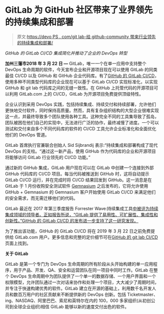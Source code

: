 # GitLab 为 GitHub 社区带来了业界领先的持续集成和部署

> 原文:[https://devo PS . com/git lab-给 github-community 带来行业领先的持续集成和部署/](https://devops.com/gitlab-brings-industry-leading-continuous-integration-and-deployment-to-github-community/)

*GitHub 的 GitLab CI/CD 集成简化并推动了企业的 DevOps 转型*

**加州三藩市2018 年 3 月 22 日 —** GitLab，唯一一个在单一应用中支持整个 DevOps 生命周期的软件，今天宣布企业和开源项目现在可以使用 GitLab 的同类最佳 CI/CD 以及 GitHub 和 GitHub 企业代码库。有了[GitHub 的 GitLab CI/CD](https://about.gitlab.com/github)，使用多种不同类型代码库的企业现在可以基于 GitLab CI/CD 实现标准化，以实现 GitHub 和 git lab 代码库之间的无缝一致性。在 GitHub 上托管代码的开源项目可以利用 GitLab.com 上的 CI/CD，GitLab 为开源项目免费提供顶级特性。

企业认识到采用 DevOps 实践，包括持续集成、持续交付和持续部署，允许他们更快地交付软件，同时保持高质量。然而，具有复杂组织结构的大型企业很难实现这一点，并最终导致多个团队使用各种工具。这种完全不同的工具集导致了孤岛，团队被困在他们自己的实现中，无法进行广泛的协作，最终减慢了进度。一个可以测试和交付来自多个不同代码库的软件的 CI/CD 工具允许企业标准化和全面优化他们的 DevOps 管道。

GitLab 首席执行官兼联合创始人 Sid Sijbrandij 表示:“持续集成和部署构成了现代 DevOps 的支柱。“通过这一新产品，使用 GitHub 作为代码库的企业和开源项目将能够访问 GitLab 行业领先的 CI/CD 功能。”

通过新的 GitHub 集成，GitLab 用户现在可以在 GitLab 中创建一个连接到外部 GitHub 代码库的 CI/CD 项目。每当代码被推送到 GitHub 时，这将自动提示 GitLab CI/CD 运行，并在完成时将 CI/CD 结果回发到 GitHub。这一消息是在 GitLab 于 1 月份收购安全测试软件 [Gemnasium](https://about.gitlab.com/press/releases/2018-01-30-gemnasium-acquisition.html) 之后发布的，它将允许使用 GitHub + Gemnasium 的 Gemnasium 客户开始使用 GitLab CI/CD 来满足他们的安全需求，而无需迁移他们的代码。

GitLab 最近在 2017 年第三季度报告 Forrester Wave:持续集成工具[中被评为持续集成领域的领导者。正如报告所说，“GitLab 提供了易用性、可扩展性、集成性和创新性。”GitHub 的 GitLab CI/CD 的发布进一步支持了这一研究发现。](https://reprints.forrester.com/#/assets/2/921/RES137261/reports)

为了推出该功能，GitHub 的 GitLab CI/CD 将在 2019 年 3 月 22 日之前免费提供给 GitLab.com 用户。更多信息和完整的定价细节可在[GitHub 的 git lab CI/CD](https://about.gitlab.com/github)页面上找到。

**关于 GitLab**

GitLab 是第一个专门为 DevOps 生命周期的所有阶段从头开始构建的单一应用程序，用于产品、开发、QA、安全和运营团队在同一项目中同时工作。GitLab 在整个 DevOps 生命周期中为团队提供了一个单一的数据存储、一个用户界面和一个权限模型，允许团队通过一次对话来协作和处理一个项目，大大减少了周期时间，并专注于快速构建优秀的软件。GitLab 建立在开源的基础上，利用数千名开发人员和数百万用户的社区贡献来不断提供新的 DevOps 创新。包括 Ticketmaster、ing、NASDAQ、阿里巴巴、索尼和英特尔在内的 100，000 多家组织(从初创公司到全球企业组织)相信 GitLab 能够以新的速度交付出色的软件。